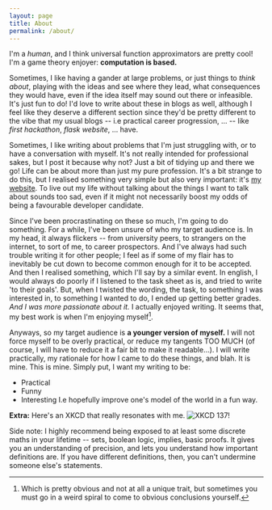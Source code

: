 ```yaml
---
layout: page
title: About
permalink: /about/
---
```


<!-- 🚧 WIP!! 🚧 Of course it's WIP, past Anti... It's always WIP> That's life. Life is a work in progress. <3 We don't need that sign postage anymore-->

<!-- what the hell ctrl+q on my vscode line wraps the paragraph I'm on -->
I'm a *human*, and I think universal function approximators are pretty cool! I'm
a game theory enjoyer: **computation is based.**

Sometimes, I like having a gander at large problems, or just things to *think
about*, playing with the ideas and see where they lead, what consequences they
would have, even if the idea itself may sound out there or infeasible. It's just
fun to do! I'd love to write about these in blogs as well, although I feel like
they deserve a different section since they'd be pretty different to the vibe
that my usual blogs -- i.e practical career progression, ... -- like *first
hackathon*, *flask website*, ... have.


Sometimes, I like writing about problems that I'm just struggling with, or to
have a conversation with myself. It's not really intended for professional
sakes, but I post it because why not? Just a bit of tidying up and there we go!
Life can be about more than just my pure profession. It's a bit strange to do
this, but I realised something very simple but also very important: it's [my
website](https://github.com/Antimatter543/antimatter543.github.io). To live out
my life without talking about the things I want to talk about sounds too sad,
even if it might not necessarily boost my odds of being a favourable developer
candidate. 


Since I've been procrastinating on these so much, I'm going to do something. For
a while, I've been unsure of who my target audience is. In my head, it always
flickers -- from university peers, to strangers on the internet, to sort of me,
to career prospectors. And I've always had such trouble writing it for other
people; I feel as if some of my flair has to inevitably be cut down to become
common enough for it to be accepted. And then I realised something, which I'll
say by a similar event. In english, I would always do poorly if I listened to
the task sheet as is, and tried to write 'to their goals'. But, when I twisted
the wording, the task, to something I was interested in, to something I wanted
to do, I ended up getting better grades. *And I was more passionate about it.* I
actually enjoyed writing. It seems that, my best work is when I'm enjoying
myself[^1].

Anyways, so my target audience is **a younger version of myself.** I will not
force myself to be overly practical, or reduce my tangents TOO MUCH (of course,
I will have to reduce it a fair bit to make it readable...). I will write
practically, my rationale for how I came to do these things, and blah. It is
mine. This is mine. Simply put, I want my writing to be:
- Practical
- Funny
- Interesting
I.e hopefully improve one's model of the world in a fun way.


**Extra:** Here's an XKCD that really resonates with me.
![XKCD 137!](https://imgs.xkcd.com/comics/dreams.png)


Side note: I highly recommend being exposed to at least some discrete maths in your lifetime -- sets, boolean logic, implies, basic proofs. It gives you an understanding of precision, and lets you understand how important definitions are. If you have different definitions, then, you can't undermine someone else's statements.

[^1]: Which is pretty obvious and not at all a unique trait, but sometimes you must go in a weird spiral to come to obvious conclusions yourself.